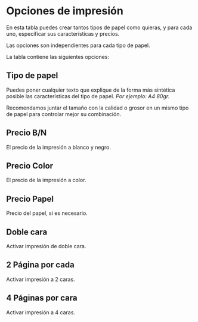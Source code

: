 # Opciones de impresión

En esta tabla puedes crear tantos tipos de papel como quieras, y para cada uno, especificar sus características y precios.

Las opciones son independientes para cada tipo de papel.

La tabla contiene las siguientes opciones:

## Tipo de papel

Puedes poner cualquier texto que explique de la forma más sintética posible las características del tipo de papel. *Por ejemplo: A4 80gr.*

Recomendamos juntar el tamaño con la calidad o grosor en un mismo tipo de papel para controlar mejor su combinación.

## Precio B/N

El precio de la impresión a blanco y negro.

## Precio Color

El precio de la impresión a color.

## Precio Papel

Precio del papel, si es necesario.

## Doble cara

Activar impresión de doble cara.

## 2 Página por cada

Activar impresión a 2 caras.

## 4 Páginas por cara

Activar impresión a 4 caras.
